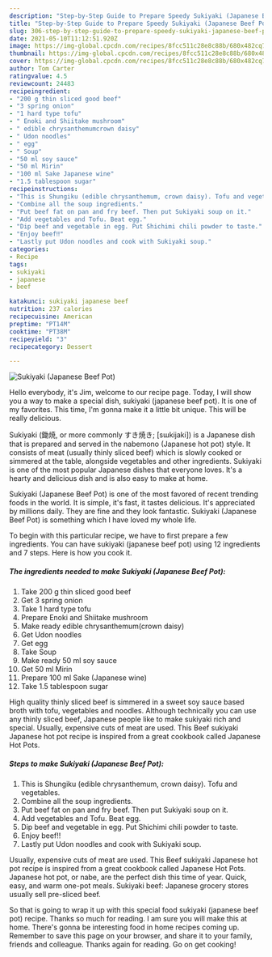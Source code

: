 ```yaml
---
description: "Step-by-Step Guide to Prepare Speedy Sukiyaki (Japanese Beef Pot)"
title: "Step-by-Step Guide to Prepare Speedy Sukiyaki (Japanese Beef Pot)"
slug: 306-step-by-step-guide-to-prepare-speedy-sukiyaki-japanese-beef-pot
date: 2021-05-10T11:12:51.920Z
image: https://img-global.cpcdn.com/recipes/8fcc511c28e8c88b/680x482cq70/sukiyaki-japanese-beef-pot-recipe-main-photo.jpg
thumbnail: https://img-global.cpcdn.com/recipes/8fcc511c28e8c88b/680x482cq70/sukiyaki-japanese-beef-pot-recipe-main-photo.jpg
cover: https://img-global.cpcdn.com/recipes/8fcc511c28e8c88b/680x482cq70/sukiyaki-japanese-beef-pot-recipe-main-photo.jpg
author: Tom Carter
ratingvalue: 4.5
reviewcount: 24483
recipeingredient:
- "200 g thin sliced good beef"
- "3 spring onion"
- "1 hard type tofu"
- " Enoki and Shiitake mushroom"
- " edible chrysanthemumcrown daisy"
- " Udon noodles"
- " egg"
- " Soup"
- "50 ml soy sauce"
- "50 ml Mirin"
- "100 ml Sake Japanese wine"
- "1.5 tablespoon sugar"
recipeinstructions:
- "This is Shungiku (edible chrysanthemum, crown daisy). Tofu and vegetables."
- "Combine all the soup ingredients."
- "Put beef fat on pan and fry beef. Then put Sukiyaki soup on it."
- "Add vegetables and Tofu. Beat egg."
- "Dip beef and vegetable in egg. Put Shichimi chili powder to taste."
- "Enjoy beef‼️"
- "Lastly put Udon noodles and cook with Sukiyaki soup."
categories:
- Recipe
tags:
- sukiyaki
- japanese
- beef

katakunci: sukiyaki japanese beef 
nutrition: 237 calories
recipecuisine: American
preptime: "PT14M"
cooktime: "PT38M"
recipeyield: "3"
recipecategory: Dessert

---
```



![Sukiyaki (Japanese Beef Pot)](https://img-global.cpcdn.com/recipes/8fcc511c28e8c88b/680x482cq70/sukiyaki-japanese-beef-pot-recipe-main-photo.jpg)

Hello everybody, it's Jim, welcome to our recipe page. Today, I will show you a way to make a special dish, sukiyaki (japanese beef pot). It is one of my favorites. This time, I'm gonna make it a little bit unique. This will be really delicious.

Sukiyaki (鋤焼, or more commonly すき焼き; [sɯkijaki]) is a Japanese dish that is prepared and served in the nabemono (Japanese hot pot) style. It consists of meat (usually thinly sliced beef) which is slowly cooked or simmered at the table, alongside vegetables and other ingredients. Sukiyaki is one of the most popular Japanese dishes that everyone loves. It&#39;s a hearty and delicious dish and is also easy to make at home.

Sukiyaki (Japanese Beef Pot) is one of the most favored of recent trending foods in the world. It is simple, it's fast, it tastes delicious. It's appreciated by millions daily. They are fine and they look fantastic. Sukiyaki (Japanese Beef Pot) is something which I have loved my whole life.


To begin with this particular recipe, we have to first prepare a few ingredients. You can have sukiyaki (japanese beef pot) using 12 ingredients and 7 steps. Here is how you cook it.

<!--inarticleads1-->

##### The ingredients needed to make Sukiyaki (Japanese Beef Pot):

1. Take 200 g thin sliced good beef
1. Get 3 spring onion
1. Take 1 hard type tofu
1. Prepare  Enoki and Shiitake mushroom
1. Make ready  edible chrysanthemum(crown daisy)
1. Get  Udon noodles
1. Get  egg
1. Take  Soup
1. Make ready 50 ml soy sauce
1. Get 50 ml Mirin
1. Prepare 100 ml Sake (Japanese wine)
1. Take 1.5 tablespoon sugar


High quality thinly sliced beef is simmered in a sweet soy sauce based broth with tofu, vegetables and noodles. Although technically you can use any thinly sliced beef, Japanese people like to make sukiyaki rich and special. Usually, expensive cuts of meat are used. This Beef sukiyaki Japanese hot pot recipe is inspired from a great cookbook called Japanese Hot Pots. 

<!--inarticleads2-->

##### Steps to make Sukiyaki (Japanese Beef Pot):

1. This is Shungiku (edible chrysanthemum, crown daisy). Tofu and vegetables.
1. Combine all the soup ingredients.
1. Put beef fat on pan and fry beef. Then put Sukiyaki soup on it.
1. Add vegetables and Tofu. Beat egg.
1. Dip beef and vegetable in egg. Put Shichimi chili powder to taste.
1. Enjoy beef‼️
1. Lastly put Udon noodles and cook with Sukiyaki soup.


Usually, expensive cuts of meat are used. This Beef sukiyaki Japanese hot pot recipe is inspired from a great cookbook called Japanese Hot Pots. Japanese hot pot, or nabe, are the perfect dish this time of year. Quick, easy, and warm one-pot meals. Sukiyaki beef: Japanese grocery stores usually sell pre-sliced beef. 

So that is going to wrap it up with this special food sukiyaki (japanese beef pot) recipe. Thanks so much for reading. I am sure you will make this at home. There's gonna be interesting food in home recipes coming up. Remember to save this page on your browser, and share it to your family, friends and colleague. Thanks again for reading. Go on get cooking!
